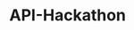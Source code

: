 # API-Hackathon


<!-- Reglas
● Al menos 2 participantes por equipo y máximo 3
● Código en Github (debe ser público)
● Deb ocupar al menos 2 APIs de Bancos, Fintechs, Reguladores, Sistemas de
Información Financiera.
● El Código de servidor se debe de compilar
● El Código de aplicación de servidor debe ejecutarse en docker.
● Lenguajes de programación para servidor:

Go

● Debe seguir al menos 1 normativa financiera mexicana
● Debe listar los algoritmos usados en la implementación.
● Debe usar HTTPs, TLS o algún tipo de Encripción
● Lenguajes de programación para cliente:

Go

Angular -->